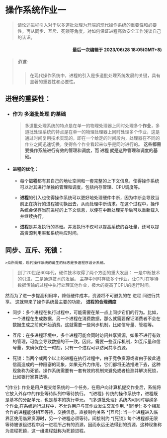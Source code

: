 # 操作系统作业一
> 请论述进程引入对于以多道批处理为开端的现代操作系统的重要性和必要性，再从同步、互斥、死锁等角度，对如何保证进程高效安全工作浅谈自己的认识。
#### <p align="right">最后一次编辑于 2023/06/28 18:05(GMT+8)
> ##### **引言:**
>> 在现代操作系统中，进程的引入是多道批处理系统发展的关键，具有显著的重要性和必要性。</p>

## 进程的重要性：

- ### 作为 多道批处理 的基础
  >多道批处理系统的特点是在单一的物理处理器上同时处理多个**作业**，多道批处理系统的特点是在单一的物理处理器上同时处理多个作业，这是通过时间复用技术实现的，即在一个给定的时间段内，处理器在不同的作业之间迅速切换，使得各个作业看起来似乎是同时进行的。
   >**这些都需要操作系统进行有效的管理和调度，而 进程 就是这种管理和调度的基础。**
- #### 进程的优化：
   - 每个**进程**都有其自己的地址空间和一套完整的上下文信息，使得操作系统可以对其进行单独的管理和调度，包括内存管理、CPU调度等。
 
   - **进程**的引入也使得操作系统可以更好地处理硬件中断，因为中断会导致当前正在执行的进程被切换出去，从而处理中断请求。在这个过程中，操作系统会保存当前进程的上下文信息，以便在中断处理完毕后可以重新载入并继续执行。
 
   - **进程**是并发执行的基础。并发执行不仅可以提高系统的吞吐量，还可以提高资源利用率和系统响应时间。

## **同步**、**互斥**、**死锁**：

    >众所周知，现代操作系统的诞生的标志是多道程序设计系统。
>到了20世纪60年代，硬件技术取得了两个方面的重大发展：
>一是中断技术的引进，二是通道技术的发展。
>主存中同时存放多个作业，让CPU在等待数据传输的过程中执行处理其他作业，极大的提高了CPU的运行时间。

然而为了进一步提高利用率，降低硬件成本，资源将不可避免的在 进程 间进行共享。
这就带来了操作系统最主要的功能， **进程的合理调度**
 
- 同步：多个进程在执行过程中，可能需要在某一点上同步它们的行为。比如，一个进程在生成数据，另一个进程在消费数据，那么就需要保证消费者不会在数据生成之前就开始消费。这就需要一些同步机制，比如信号量、管程等。

- 互斥：在多进程环境中，多个进程可能会同时访问共享资源，如果不进行有效的管理，可能会导致数据的不一致。因此，需要一些互斥机制，如互斥量和信号量，来确保在任一时刻，只有一个进程可以访问共享资源。

- 死锁：当两个或两个以上的进程在执行过程中，由于竞争资源或者由于彼此通信而造成的一种阻塞的现象，如果无外力作用，它们都将无法推进下去，这种现象称为死锁。操作系统需要有一套有效的机制来避免或者检测并解决死锁，比如银行家算法等。


*[作业]: 作业是用户提交给系统的一个任务，在用户向计算机提交作业后，系统将它放入外存中的作业等待队列中等待执行。
*[进程]: 传统的操作系统中，进程既是基本的分配单元，也是基本的执行单元。
*[多道批处理]: 系统内可同时容纳多个作业,在系统运行过程中，不允许用户与其作业发生交互作用.
*[同步]: 多个相互合作的进程能够相互等待，交换信息。直接制约关系
*[互斥]: 当一个进程进入临界区使用临界资源时，另一个进程必须等待。间接制约
*[死锁]: 每个进程都无限等待被该组进程中另一进程所占有的资源，因而永远无法得到的资源，这种现象称为进程死锁，这一组进程就称为死锁进程。
